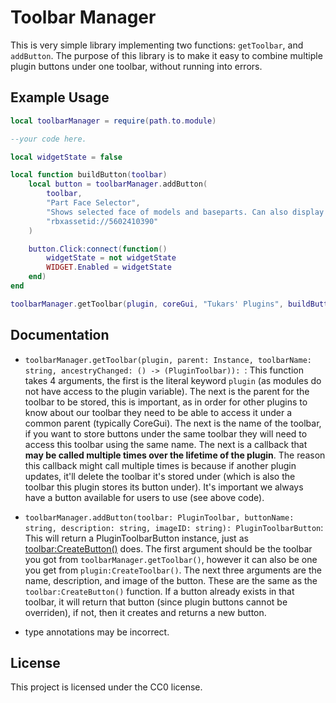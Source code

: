 # Toolbar Manager

This is very simple library implementing two functions: `getToolbar`, and `addButton`. The purpose of this library is to make it easy to combine multiple plugin buttons under one toolbar, without running into errors.

## Example Usage

```lua
local toolbarManager = require(path.to.module)

--your code here.

local widgetState = false

local function buildButton(toolbar)
	local button = toolbarManager.addButton(
		toolbar,
		"Part Face Selector", 
		"Shows selected face of models and baseparts. Can also display directional vectors.", 
		"rbxassetid://5602410390"
	)

	button.Click:connect(function()
		widgetState = not widgetState
		WIDGET.Enabled = widgetState
	end)
end

toolbarManager.getToolbar(plugin, coreGui, "Tukars' Plugins", buildButton)
```

## Documentation

- `toolbarManager.getToolbar(plugin, parent: Instance, toolbarName: string, ancestryChanged: () -> (PluginToolbar)): `: This function takes 4 arguments, the first is the literal keyword `plugin` (as modules do not have access to the plugin variable). The next is the parent for the toolbar to be stored, this is important, as in order for other plugins to know about our toolbar they need to be able to access it under a common parent (typically CoreGui). The next is the name of the toolbar, if you want to store buttons under the same toolbar they will need to access this toolbar using the same name. The next is a callback that **may be called multiple times over the lifetime of the plugin**. The reason this callback might call multiple times is because if another plugin updates, it'll delete the toolbar it's stored under (which is also the toolbar this plugin stores its button under). It's important we always have a button available for users to use (see above code). 

- `toolbarManager.addButton(toolbar: PluginToolbar, buttonName: string, description: string, imageID: string): PluginToolbarButton`: This will return a PluginToolbarButton instance, just as [toolbar:CreateButton()](https://create.roblox.com/docs/reference/engine/classes/PluginToolbar#CreateButton) does. The first argument should be the toolbar you got from `toolbarManager.getToolbar()`, however it can also be one you get from `plugin:CreateToolbar()`. The next three arguments are the name, description, and image of the button. These are the same as the `toolbar:CreateButton()` function. If a button already exists in that toolbar, it will return that button (since plugin buttons cannot be overriden), if not, then it creates and returns a new button.


* type annotations may be incorrect.

## License

This project is licensed under the CC0 license.
